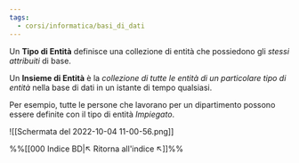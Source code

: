 ```yaml
---
tags:
  - corsi/informatica/basi_di_dati
---
```

Un **Tipo di Entità** definisce una collezione di entità che possiedono gli *stessi attribuiti* di base.

Un **Insieme di Entità** è la *collezione di tutte le entità di un particolare tipo di entità* nella base di dati in un istante di tempo qualsiasi. 

Per esempio, tutte le persone che lavorano per un dipartimento possono essere definite con il tipo di entità *Impiegato*.

![[Schermata del 2022-10-04 11-00-56.png]]


%%[[000 Indice BD|↖ Ritorna all'indice ↖]]%%